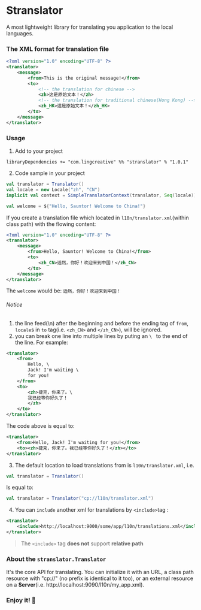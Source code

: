 # Stranslator
A most lightweight library for translating you application to the local languages.

### The XML format for translation file
```xml
<?xml version="1.0" encoding="UTF-8" ?>
<translator>
    <message>
        <from>This is the original message!</from>
        <to>
            <!-- the translation for chinese -->
            <zh>这是原始文本！</zh>
            <!-- the translation for traditional chinese(Hong Kong) -->
            <zh_HK>這是原始文本！</zh_HK>
        </to>
    </message>
</translator>
```
### Usage
1. Add to your project
```sbtshell
libraryDependencies += "com.lingcreative" %% "stranslator" % "1.0.1"
```

2. Code sample in your project
```scala
val translator = Translator()
val locale = new Locale("zh", "CN")
implicit val context = SimpleTranslatorContext(translator, Seq(locale))

val welcome = ${"Hello, Sauntor! Welcome to China!"}
```
If you create a translation file which located in `l10n/translator.xml`(within class path) with the flowing content:
```xml
<?xml version="1.0" encoding="UTF-8" ?>
<translator>
    <message>
        <from>Hello, Sauntor! Welcome to China!</from>
        <to>
            <zh_CN>适然，你好！欢迎来到中国！</zh_CN>
        </to>
    </message>
</translator>
```
The `welcome` would be:
`适然，你好！欢迎来到中国！`
###### Notice
1. the line feed(\n) after the beginning and before the ending tag of `from`, `locale`s  in `to` tag(i.e. `<zh_CN>` and `</zh_CN>`), will be ignored.
2. you can break one line into multiple lines by puting an `\ ` to the end of the line.
For example:
```xml
<translator>
    <from>
        Hello, \
        Jack! I'm waiting \
        for you!
    </from>
    <to>
        <zh>捷克，你来了。\
        我已经等你好久了！
        </zh>
    </to>
</translator>
```
The code above is equal to:
```xml
<translator>
    <from>Hello, Jack! I'm waiting for you!</from>
    <to><zh>捷克，你来了。我已经等你好久了！</zh></to>
</translator>
```
3. The default location to load translations from is `l10n/translator.xml`, i.e.
```scala
val translator = Translator()
```
Is equal to:
```scala
val translator = Translator("cp://l10n/translator.xml")
```
4. You can `include` another xml for translations by `<include>`tag :
```xml
<translator>
    <include>http://localhost:9000/some/app/l10n/translations.xml</include>
</translator>
```
> The `<include>` tag **does not** support **relative path** 

### About the `stranslator.Translator`
It's the core API for translating. You can initialize it with an URL, a class path resource with "cp://" (no prefix is identical to it too),
or an external resource on a **Server**(i.e. http://localhost:9090/l10n/my_app.xml).

### Enjoy it! :tea:
